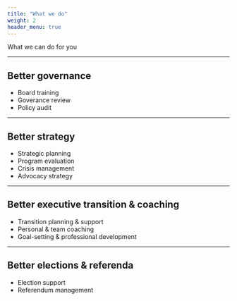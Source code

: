```yaml
---
title: "What we do"
weight: 2
header_menu: true
---
```


What we can do for you

---

## Better governance

- Board training
- Goverance review
- Policy audit

---

## Better strategy

- Strategic planning
- Program evaluation
- Crisis management
- Advocacy strategy

---

## Better executive transition & coaching

- Transition planning & support
- Personal & team coaching
- Goal-setting & professional development

---

## Better elections & referenda

- Election support
- Referendum management 
